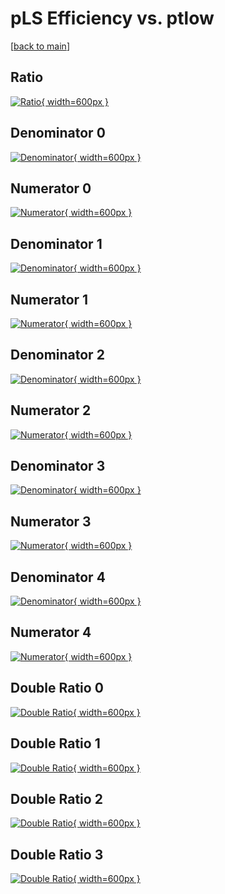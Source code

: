 # pLS Efficiency vs. ptlow

[[back to main](./)]



## Ratio

[![Ratio](../mtv/var/pLS_vtr_11_0_eff_ptlow.png){ width=600px }](../mtv/var/pLS_vtr_11_0_eff_ptlow.pdf)

## Denominator 0

[![Denominator](../mtv/den/pLS_vtr_11_0_eff_ptlow_den0.png){ width=600px }](../mtv/den/pLS_vtr_11_0_eff_ptlow_den0.pdf)

## Numerator 0

[![Numerator](../mtv/num/pLS_vtr_11_0_eff_ptlow_num0.png){ width=600px }](../mtv/num/pLS_vtr_11_0_eff_ptlow_num0.pdf)

## Denominator 1

[![Denominator](../mtv/den/pLS_vtr_11_0_eff_ptlow_den1.png){ width=600px }](../mtv/den/pLS_vtr_11_0_eff_ptlow_den1.pdf)

## Numerator 1

[![Numerator](../mtv/num/pLS_vtr_11_0_eff_ptlow_num1.png){ width=600px }](../mtv/num/pLS_vtr_11_0_eff_ptlow_num1.pdf)

## Denominator 2

[![Denominator](../mtv/den/pLS_vtr_11_0_eff_ptlow_den2.png){ width=600px }](../mtv/den/pLS_vtr_11_0_eff_ptlow_den2.pdf)

## Numerator 2

[![Numerator](../mtv/num/pLS_vtr_11_0_eff_ptlow_num2.png){ width=600px }](../mtv/num/pLS_vtr_11_0_eff_ptlow_num2.pdf)

## Denominator 3

[![Denominator](../mtv/den/pLS_vtr_11_0_eff_ptlow_den3.png){ width=600px }](../mtv/den/pLS_vtr_11_0_eff_ptlow_den3.pdf)

## Numerator 3

[![Numerator](../mtv/num/pLS_vtr_11_0_eff_ptlow_num3.png){ width=600px }](../mtv/num/pLS_vtr_11_0_eff_ptlow_num3.pdf)

## Denominator 4

[![Denominator](../mtv/den/pLS_vtr_11_0_eff_ptlow_den4.png){ width=600px }](../mtv/den/pLS_vtr_11_0_eff_ptlow_den4.pdf)

## Numerator 4

[![Numerator](../mtv/num/pLS_vtr_11_0_eff_ptlow_num4.png){ width=600px }](../mtv/num/pLS_vtr_11_0_eff_ptlow_num4.pdf)

## Double Ratio 0

[![Double Ratio](../mtv/ratio/pLS_vtr_11_0_eff_ptlow_ratio0.png){ width=600px }](../mtv/ratio/pLS_vtr_11_0_eff_ptlow_ratio0.pdf)

## Double Ratio 1

[![Double Ratio](../mtv/ratio/pLS_vtr_11_0_eff_ptlow_ratio1.png){ width=600px }](../mtv/ratio/pLS_vtr_11_0_eff_ptlow_ratio1.pdf)

## Double Ratio 2

[![Double Ratio](../mtv/ratio/pLS_vtr_11_0_eff_ptlow_ratio2.png){ width=600px }](../mtv/ratio/pLS_vtr_11_0_eff_ptlow_ratio2.pdf)

## Double Ratio 3

[![Double Ratio](../mtv/ratio/pLS_vtr_11_0_eff_ptlow_ratio3.png){ width=600px }](../mtv/ratio/pLS_vtr_11_0_eff_ptlow_ratio3.pdf)

